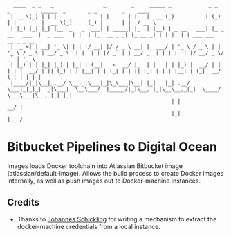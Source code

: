 ```
  ____  _ _   _                _        _     _____ _            _ _              _          _____  _       _ _        _    ____
 |  _ \(_) | | |              | |      | |   |  __ (_)          | (_)            | |        |  __ \(_)     (_) |      | |  / __ \
 | |_) |_| |_| |__  _   _  ___| | _____| |_  | |__) | _ __   ___| |_ _ __   ___  | |_ ___   | |  | |_  __ _ _| |_ __ _| | | |  | | ___ ___  __ _ _ __
 |  _ <| | __| '_ \| | | |/ __| |/ / _ \ __| |  ___/ | '_ \ / _ \ | | '_ \ / _ \ | __/ _ \  | |  | | |/ _` | | __/ _` | | | |  | |/ __/ _ \/ _` | '_ \
 | |_) | | |_| |_) | |_| | (__|   <  __/ |_  | |   | | |_) |  __/ | | | | |  __/ | || (_) | | |__| | | (_| | | || (_| | | | |__| | (_|  __/ (_| | | | |
 |____/|_|\__|_.__/ \__,_|\___|_|\_\___|\__| |_|   |_| .__/ \___|_|_|_| |_|\___|  \__\___/  |_____/|_|\__, |_|\__\__,_|_|  \____/ \___\___|\__,_|_| |_|
                                                     | |                                               __/ |
                                                     |_|                                              |___/

```
# Bitbucket Pipelines to Digital Ocean
Images loads Docker toolchain into Atlassian Bitbucket image (atlassian/default-image).
Allows the build process to create Docker images internally, as well as push images out to
Docker-machine instances.


## Credits
* Thanks to [Johannes Schickling](https://gist.github.com/schickling) for writing a mechanism to
extract the docker-machine credentials from a local instance.
